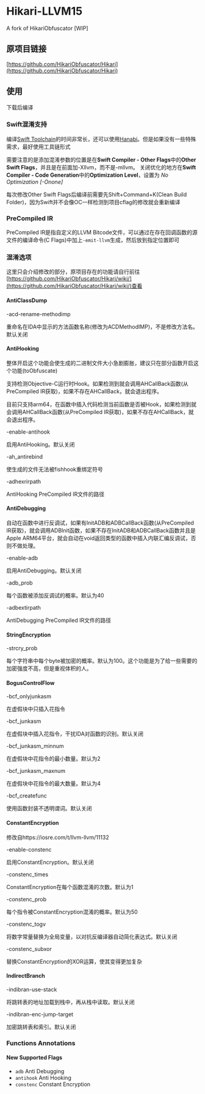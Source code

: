 # Hikari-LLVM15
 A fork of HikariObfuscator [WIP]
 
 ## 原项目链接
 [https://github.com/HikariObfuscator/Hikari](https://github.com/HikariObfuscator/Hikari)

## 使用

下载后编译

### Swift混淆支持

编译[Swift Toolchain](https://github.com/NeHyci/Hikari-Swift)的时间非常长，还可以使用[Hanabi](https://github.com/NeHyci/Hanabi)。但是如果没有一些特殊需求，最好使用工具链形式

需要注意的是添加混淆参数的位置是在**Swift Compiler - Other Flags**中的**Other Swift Flags**，并且是在前面加-Xllvm，而不是-mllvm。
关闭优化的地方在**Swift Compiler - Code Generation**中的**Optimization Level**，设置为 *No Optimization [-Onone]*

每次修改Other Swift Flags后编译前需要先Shift+Command+K(Clean Build Folder)，因为Swift并不会像OC一样检测到项目cflag的修改就会重新编译

### PreCompiled IR

PreCompiled IR是指自定义的LLVM Bitcode文件，可以通过在存在回调函数的源文件的编译命令(C Flags)中加上`-emit-llvm`生成，然后放到指定位置即可

###  混淆选项

这里只会介绍修改的部分，原项目存在的功能请自行前往[https://github.com/HikariObfuscator/Hikari/wiki/](https://github.com/HikariObfuscator/Hikari/wiki/)查看

#### AntiClassDump

-acd-rename-methodimp

重命名在IDA中显示的方法函数名称(修改为ACDMethodIMP)，不是修改方法名。默认关闭

#### AntiHooking

整体开启这个功能会使生成的二进制文件大小急剧膨胀，建议只在部分函数开启这个功能(toObfuscate)

支持检测Objective-C运行时Hook。如果检测到就会调用AHCallBack函数(从PreCompiled IR获取)，如果不存在AHCallBack，就会退出程序。

目前只支持arm64，在函数中插入代码检测当前函数是否被Hook，如果检测到就会调用AHCallBack函数(从PreCompiled IR获取)，如果不存在AHCallBack，就会退出程序。

-enable-antihook

启用AntiHooking。默认关闭

-ah_antirebind

使生成的文件无法被fishhook重绑定符号

-adhexrirpath

AntiHooking PreCompiled IR文件的路径

#### AntiDebugging

自动在函数中进行反调试，如果有InitADB和ADBCallBack函数(从PreCompiled IR获取)，就会调用ADBInit函数，如果不存在InitADB和ADBCallBack函数并且是Apple ARM64平台，就会自动在void返回类型的函数中插入内联汇编反调试，否则不做处理。

-enable-adb

启用AntiDebugging。默认关闭

-adb_prob

每个函数被添加反调试的概率。默认为40

-adbextirpath

AntiDebugging PreCompiled IR文件的路径

#### StringEncryption

-strcry_prob

每个字符串中每个byte被加密的概率。默认为100。这个功能是为了给一些需要的加密强度不高，但是重视体积的人。

#### BogusControlFlow

-bcf_onlyjunkasm

在虚假块中只插入花指令

-bcf_junkasm

在虚假块中插入花指令，干扰IDA对函数的识别。默认关闭

-bcf_junkasm_minnum

在虚假块中花指令的最小数量。默认为2

-bcf_junkasm_maxnum

在虚假块中花指令的最大数量。默认为4

-bcf_createfunc

使用函数封装不透明谓词。默认关闭

#### ConstantEncryption

修改自https://iosre.com/t/llvm-llvm/11132

-enable-constenc

启用ConstantEncryption。默认关闭

-constenc_times

ConstantEncryption在每个函数混淆的次数。默认为1

-constenc_prob

每个指令被ConstantEncryption混淆的概率。默认为50

-constenc_togv

将数字常量替换为全局变量，以对抗反编译器自动简化表达式。默认关闭

-constenc_subxor

替换ConstantEncryption的XOR运算，使其变得更加复杂

#### IndirectBranch

-indibran-use-stack

将跳转表的地址加载到栈中，再从栈中读取。默认关闭

-indibran-enc-jump-target

加密跳转表和索引。默认关闭

### Functions Annotations

#### New Supported Flags

-   `adb` Anti Debugging
-   `antihook` Anti Hooking
-   `constenc` Constant Encryption
